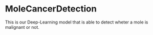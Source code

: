# MoleCancerDetection
This is our Deep-Learning model that is able to detect wheter a mole is malignant or not.
